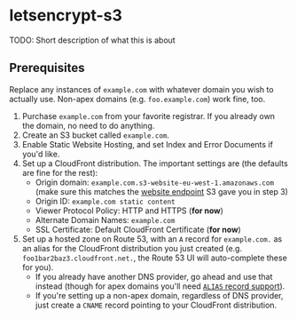 # letsencrypt-s3

TODO: Short description of what this is about

## Prerequisites

Replace any instances of `example.com` with whatever domain you wish to actually use. Non-apex domains (e.g. `foo.example.com`) work fine, too.

1. Purchase `example.com` from your favorite registrar. If you already own the domain, no need to do anything.
1. Create an S3 bucket called `example.com`.
1. Enable Static Website Hosting, and set Index and Error Documents if you'd like.
1. Set up a CloudFront distribution. The important settings are (the defaults are fine for the rest):
   * Origin domain: `example.com.s3-website-eu-west-1.amazonaws.com` (make sure this matches the [website endpoint](http://docs.aws.amazon.com/AmazonS3/latest/dev/WebsiteEndpoints.html) S3 gave you in step 3)
   * Origin ID: `example.com static content`
   * Viewer Protocol Policy: HTTP and HTTPS (**for now**)
   * Alternate Domain Names: `example.com`
   * SSL Certificate: Default CloudFront Certificate (**for now**)
1. Set up a hosted zone on Route 53, with an `A` record for `example.com.` as an alias for the CloudFront distribution you just created (e.g. `foo1bar2baz3.cloudfront.net.`, the Route 53 UI will auto-complete these for you).
   * If you already have another DNS provider, go ahead and use that instead (though for apex domains you'll need [`ALIAS` record support](https://support.dnsimple.com/articles/differences-between-a-cname-alias-url/)).
   * If you're setting up a non-apex domain, regardless of DNS provider, just create a `CNAME` record pointing to your CloudFront distribution.
